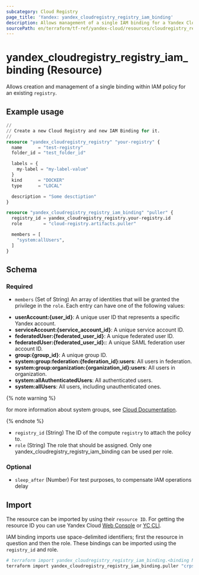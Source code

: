 ```yaml
---
subcategory: Cloud Registry
page_title: 'Yandex: yandex_cloudregistry_registry_iam_binding'
description: Allows management of a single IAM binding for a Yandex Cloud Registry.
sourcePath: en/terraform/tf-ref/yandex-cloud/resources/cloudregistry_registry_iam_binding.md
---
```


# yandex_cloudregistry_registry_iam_binding (Resource)

Allows creation and management of a single binding within IAM policy for an existing `registry`.

## Example usage

```terraform
//
// Create a new Cloud Registry and new IAM Binding for it.
//
resource "yandex_cloudregistry_registry" "your-registry" {
  name      = "test-registry"
  folder_id = "test_folder_id"

  labels = {
    my-label = "my-label-value"
  }
  kind      = "DOCKER"
  type      = "LOCAL"

  description = "Some desctiption"
}

resource "yandex_cloudregistry_registry_iam_binding" "puller" {
  registry_id = yandex_cloudregistry_registry.your-registry.id
  role        = "cloud-registry.artifacts.puller"

  members = [
    "system:allUsers",
  ]
}
```

<!-- schema generated by tfplugindocs -->
## Schema

### Required

- `members` (Set of String) An array of identities that will be granted the privilege in the `role`. Each entry can have one of the following values:
 * **userAccount:{user_id}**: A unique user ID that represents a specific Yandex account.
 * **serviceAccount:{service_account_id}**: A unique service account ID.
 * **federatedUser:{federated_user_id}**: A unique federated user ID.
 * **federatedUser:{federated_user_id}:**: A unique SAML federation user account ID.
 * **group:{group_id}**: A unique group ID.
 * **system:group:federation:{federation_id}:users**: All users in federation.
 * **system:group:organization:{organization_id}:users**: All users in organization.
 * **system:allAuthenticatedUsers**: All authenticated users.
 * **system:allUsers**: All users, including unauthenticated ones.

{% note warning %}

for more information about system groups, see [Cloud Documentation](https://yandex.cloud/docs/iam/concepts/access-control/system-group).

{% endnote %}

- `registry_id` (String) The ID of the compute `registry` to attach the policy to.
- `role` (String) The role that should be assigned. Only one yandex_cloudregistry_registry_iam_binding can be used per role.

### Optional

- `sleep_after` (Number) For test purposes, to compensate IAM operations delay

## Import

The resource can be imported by using their `resource ID`. For getting the resource ID you can use Yandex Cloud [Web Console](https://console.yandex.cloud) or [YC CLI](https://yandex.cloud/docs/cli/quickstart).

IAM binding imports use space-delimited identifiers; first the resource in question and then the role. These bindings can be imported using the `registry_id` and role.

```bash
# terraform import yandex_cloudregistry_registry_iam_binding.<binding Name> "<registry_id>,<resource Role>"
terraform import yandex_cloudregistry_registry_iam_binding.puller "crps9**********k9psn,cloudregistry-registry.images.puller"
```
